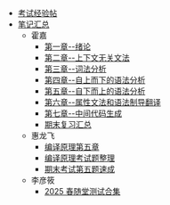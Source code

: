 -   [考试经验帖](docs/课内笔记/大三下/编译原理/考试经验帖.md)
-   [笔记汇总](docs/课内笔记/README.md)
    -   霍嘉
        -   [第一章--绪论](docs/课内笔记/大三下/编译原理/笔记/霍嘉/第一章--绪论.md)
        -   [第二章--上下文无关文法](docs/课内笔记/大三下/编译原理/笔记/霍嘉/第二章--上下文无关文法.md)
        -   [第三章--词法分析](docs/课内笔记/大三下/编译原理/笔记/霍嘉/第三章--词法分析.md)
        -   [第四章--自上而下的语法分析](docs/课内笔记/大三下/编译原理/笔记/霍嘉/第四章--自上而下的语法分析.md)
        -   [第五章--自下而上的语法分析](docs/课内笔记/大三下/编译原理/笔记/霍嘉/第五章--自下而上的语法分析.md)
        -   [第六章--属性文法和语法制导翻译](docs/课内笔记/大三下/编译原理/笔记/霍嘉/第六章--属性文法和语法制导翻译.md)
        -   [第七章--中间代码生成](docs/课内笔记/大三下/编译原理/笔记/霍嘉/第七章--中间代码生成.md)
        -   [期末复习汇总](docs/课内笔记/大三下/编译原理/笔记/霍嘉/概念总结.md)
    -   惠龙飞
        -   [编译原理第五章](docs/课内笔记/大三下/编译原理/笔记/惠龙飞/编译原理第五章.md)
        -   [编译原理考试题整理](docs/课内笔记/大三下/编译原理/笔记/惠龙飞/编译原理考试题整理.md)
        -   [期末考试第五题速成](docs/课内笔记/大三下/编译原理/笔记/惠龙飞/期末考试第五题速成.md)
    -   李彦筱
        -   [2025 春随堂测试合集](docs/课内笔记/大三下/编译原理/笔记/李彦筱/编译原理随堂测试.md)